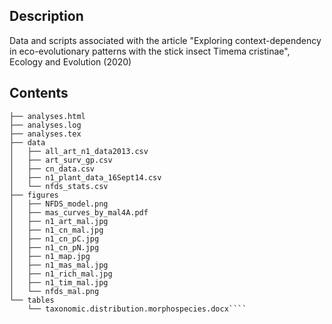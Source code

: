 ## Description
Data and scripts associated with the article "Exploring context-dependency in eco-evolutionary patterns with the stick insect Timema cristinae", Ecology and Evolution (2020)

## Contents
````├── analyses.Rmd
├── analyses.html
├── analyses.log
├── analyses.tex
├── data
│   ├── all_art_n1_data2013.csv
│   ├── art_surv_gp.csv
│   ├── cn_data.csv
│   ├── n1_plant_data_16Sept14.csv
│   └── nfds_stats.csv
├── figures
│   ├── NFDS_model.png
│   ├── mas_curves_by_mal4A.pdf
│   ├── n1_art_mal.jpg
│   ├── n1_cn_mal.jpg
│   ├── n1_cn_pC.jpg
│   ├── n1_cn_pN.jpg
│   ├── n1_map.jpg
│   ├── n1_mas_mal.jpg
│   ├── n1_rich_mal.jpg
│   ├── n1_tim_mal.jpg
│   └── nfds_mal.png
└── tables
    └── taxonomic.distribution.morphospecies.docx````


